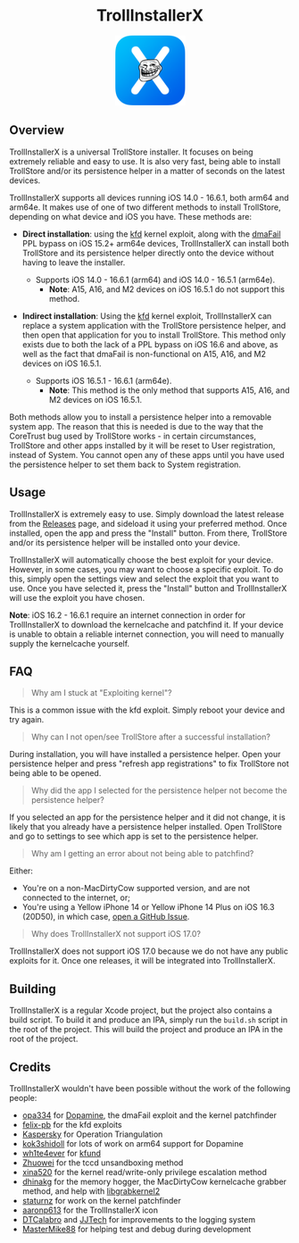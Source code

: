 <div align="center">
    <h1>TrollInstallerX</h1>
    <img src="Resources/Icon.png" width="125" height="125" />
</div>

## Overview
TrollInstallerX is a universal TrollStore installer. It focuses on being extremely reliable and easy to use. It is also very fast, being able to install TrollStore and/or its persistence helper in a matter of seconds on the latest devices.

TrollInstallerX supports all devices running iOS 14.0 - 16.6.1, both arm64 and arm64e. It makes use of one of two different methods to install TrollStore, depending on what device and iOS you have. These methods are:

* **Direct installation**: using the [kfd](https://github.com/felix-pb/kfd) kernel exploit, along with the [dmaFail](https://github.com/opa334/Dopamine/blob/2.x/Application/Dopamine/Exploits/dmaFail/dmaFail.c) PPL bypass on iOS 15.2+ arm64e devices, TrollInstallerX can install both TrollStore and its persistence helper directly onto the device without having to leave the installer.
  * Supports iOS 14.0 - 16.6.1 (arm64) and iOS 14.0 - 16.5.1 (arm64e).
    * **Note**: A15, A16, and M2 devices on iOS 16.5.1 do not support this method.

* **Indirect installation**: Using the [kfd](https://github.com/felix-pb/kfd) kernel exploit, TrollInstallerX can replace a system application with the TrollStore persistence helper, and then open that application for you to install TrollStore. This method only exists due to both the lack of a PPL bypass on iOS 16.6 and above, as well as the fact that dmaFail is non-functional on A15, A16, and M2 devices on iOS 16.5.1.
  * Supports iOS 16.5.1 - 16.6.1 (arm64e).
    * **Note**: This method is the only method that supports A15, A16, and M2 devices on iOS 16.5.1.

Both methods allow you to install a persistence helper into a removable system app. The reason that this is needed is due to the way that the CoreTrust bug used by TrollStore works - in certain circumstances, TrollStore and other apps installed by it will be reset to User registration, instead of System. You cannot open any of these apps until you have used the persistence helper to set them back to System registration.

## Usage
TrollInstallerX is extremely easy to use. Simply download the latest release from the [Releases](https://github.com/alfiecg24/TrollInstallerX/releases) page, and sideload it using your preferred method. Once installed, open the app and press the "Install" button. From there, TrollStore and/or its persistence helper will be installed onto your device.

TrollInstallerX will automatically choose the best exploit for your device. However, in some cases, you may want to choose a specific exploit. To do this, simply open the settings view and select the exploit that you want to use. Once you have selected it, press the "Install" button and TrollInstallerX will use the exploit you have chosen.

**Note**: iOS 16.2 - 16.6.1 require an internet connection in order for TrollInstallerX to download the kernelcache and patchfind it. If your device is unable to obtain a reliable internet connection, you will need to manually supply the kernelcache yourself.

## FAQ
> Why am I stuck at "Exploiting kernel"?

This is a common issue with the kfd exploit. Simply reboot your device and try again.

> Why can I not open/see TrollStore after a successful installation?

During installation, you will have installed a persistence helper. Open your persistence helper and press "refresh app registrations" to fix TrollStore not being able to be opened.

> Why did the app I selected for the persistence helper not become the persistence helper?

If you selected an app for the persistence helper and it did not change, it is likely that you already have a persistence helper installed. Open TrollStore and go to settings to see which app is set to the persistence helper.

> Why am I getting an error about not being able to patchfind?

Either:
- You're on a non-MacDirtyCow supported version, and are not connected to the internet, or;
- You're using a Yellow iPhone 14 or Yellow iPhone 14 Plus on iOS 16.3 (20D50), in which case, [open a GitHub Issue](https://github.com/alfiecg24/TrollInstallerX/issues/new/choose).

> Why does TrollInstallerX not support iOS 17.0?

TrollInstallerX does not support iOS 17.0 because we do not have any public exploits for it. Once one releases, it will be integrated into TrollInstallerX.

## Building
TrollInstallerX is a regular Xcode project, but the project also contains a build script. To build it and produce an IPA, simply run the `build.sh` script in the root of the project. This will build the project and produce an IPA in the root of the project.

## Credits
TrollInstallerX wouldn't have been possible without the work of the following people:
* [opa334](https://x.com/opa334dev) for [Dopamine](https://github.com/opa334/Dopamine), the dmaFail exploit and the kernel patchfinder
* [felix-pb](https://github.com/felix-pb) for the kfd exploits
* [Kaspersky](https://securelist.com/operation-triangulation-the-last-hardware-mystery/111669/) for Operation Triangulation
* [kok3shidoll](https://github.com/kok3shidoll) for lots of work on arm64 support for Dopamine
* [wh1te4ever](https://github.com/wh1te4ever) for [kfund](https://github.com/wh1te4ever/kfund)
* [Zhuowei](https://github.com/zhuowei) for the tccd unsandboxing method
* [xina520](https://x.com/xina520) for the kernel read/write-only privilege escalation method
* [dhinakg](https://github.com/dhinakg) for the memory hogger, the MacDirtyCow kernelcache grabber method, and help with [libgrabkernel2](https://github.com/alfiecg24/libgrabkernel2)
* [staturnz](https://github.com/staturnzz) for work on the kernel patchfinder
* [aaronp613](https://x.com/aaronp613) for the TrollInstallerX icon
* [DTCalabro](https://github.com/DTCalabro) and [JJTech](https://github.com/JJTech0130) for improvements to the logging system
* [MasterMike88](https://x.com/MasterMike88) for helping test and debug during development
